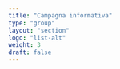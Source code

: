 ```yaml
---
title: "Campagna informativa"
type: "group"
layout: "section"
logo: "list-alt"
weight: 3
draft: false
---
```

